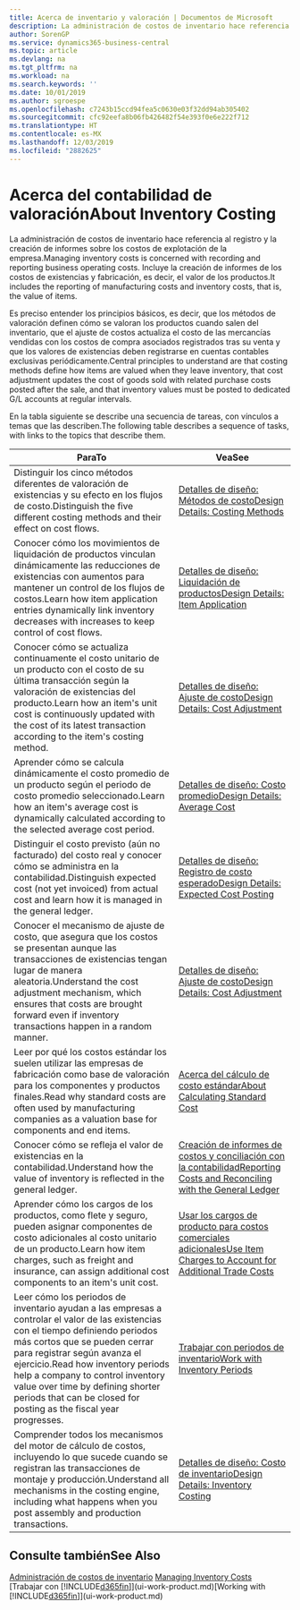```yaml
---
title: Acerca de inventario y valoración | Documentos de Microsoft
description: La administración de costos de inventario hace referencia al registro y la creación de informes sobre los costos de explotación de la empresa. Incluye la creación de informes de los costos de existencias y fabricación, es decir, el valor de los productos.
author: SorenGP
ms.service: dynamics365-business-central
ms.topic: article
ms.devlang: na
ms.tgt_pltfrm: na
ms.workload: na
ms.search.keywords: ''
ms.date: 10/01/2019
ms.author: sgroespe
ms.openlocfilehash: c7243b15ccd94fea5c0630e03f32dd94ab305402
ms.sourcegitcommit: cfc92eefa8b06fb426482f54e393f0e6e222f712
ms.translationtype: HT
ms.contentlocale: es-MX
ms.lasthandoff: 12/03/2019
ms.locfileid: "2882625"
---
```

# <a name="about-inventory-costing"></a><span data-ttu-id="148c6-104">Acerca del contabilidad de valoración</span><span class="sxs-lookup"><span data-stu-id="148c6-104">About Inventory Costing</span></span>
<span data-ttu-id="148c6-105">La administración de costos de inventario hace referencia al registro y la creación de informes sobre los costos de explotación de la empresa.</span><span class="sxs-lookup"><span data-stu-id="148c6-105">Managing inventory costs is concerned with recording and reporting business operating costs.</span></span> <span data-ttu-id="148c6-106">Incluye la creación de informes de los costos de existencias y fabricación, es decir, el valor de los productos.</span><span class="sxs-lookup"><span data-stu-id="148c6-106">It includes the reporting of manufacturing costs and inventory costs, that is, the value of items.</span></span>  

 <span data-ttu-id="148c6-107">Es preciso entender los principios básicos, es decir, que los métodos de valoración definen cómo se valoran los productos cuando salen del inventario, que el ajuste de costos actualiza el costo de las mercancías vendidas con los costos de compra asociados registrados tras su venta y que los valores de existencias deben registrarse en cuentas contables exclusivas periódicamente.</span><span class="sxs-lookup"><span data-stu-id="148c6-107">Central principles to understand are that costing methods define how items are valued when they leave inventory, that cost adjustment updates the cost of goods sold with related purchase costs posted after the sale, and that inventory values must be posted to dedicated G/L accounts at regular intervals.</span></span>  

 <span data-ttu-id="148c6-108">En la tabla siguiente se describe una secuencia de tareas, con vínculos a temas que las describen.</span><span class="sxs-lookup"><span data-stu-id="148c6-108">The following table describes a sequence of tasks, with links to the topics that describe them.</span></span>   

|<span data-ttu-id="148c6-109">**Para**</span><span class="sxs-lookup"><span data-stu-id="148c6-109">**To**</span></span>|<span data-ttu-id="148c6-110">**Vea**</span><span class="sxs-lookup"><span data-stu-id="148c6-110">**See**</span></span>|  
|------------|-------------|  
|<span data-ttu-id="148c6-111">Distinguir los cinco métodos diferentes de valoración de existencias y su efecto en los flujos de costo.</span><span class="sxs-lookup"><span data-stu-id="148c6-111">Distinguish the five different costing methods and their effect on cost flows.</span></span>|[<span data-ttu-id="148c6-112">Detalles de diseño: Métodos de costo</span><span class="sxs-lookup"><span data-stu-id="148c6-112">Design Details: Costing Methods</span></span>](design-details-costing-methods.md)|  
|<span data-ttu-id="148c6-113">Conocer cómo los movimientos de liquidación de productos vinculan dinámicamente las reducciones de existencias con aumentos para mantener un control de los flujos de costos.</span><span class="sxs-lookup"><span data-stu-id="148c6-113">Learn how item application entries dynamically link inventory decreases with increases to keep control of cost flows.</span></span>|[<span data-ttu-id="148c6-114">Detalles de diseño: Liquidación de productos</span><span class="sxs-lookup"><span data-stu-id="148c6-114">Design Details: Item Application</span></span>](design-details-item-application.md)|  
|<span data-ttu-id="148c6-115">Conocer cómo se actualiza continuamente el costo unitario de un producto con el costo de su última transacción según la valoración de existencias del producto.</span><span class="sxs-lookup"><span data-stu-id="148c6-115">Learn how an item's unit cost is continuously updated with the cost of its latest transaction according to the item's costing method.</span></span>|[<span data-ttu-id="148c6-116">Detalles de diseño: Ajuste de costo</span><span class="sxs-lookup"><span data-stu-id="148c6-116">Design Details: Cost Adjustment</span></span>](design-details-cost-adjustment.md)|  
|<span data-ttu-id="148c6-117">Aprender cómo se calcula dinámicamente el costo promedio de un producto según el periodo de costo promedio seleccionado.</span><span class="sxs-lookup"><span data-stu-id="148c6-117">Learn how an item's average cost is dynamically calculated according to the selected average cost period.</span></span>|[<span data-ttu-id="148c6-118">Detalles de diseño: Costo promedio</span><span class="sxs-lookup"><span data-stu-id="148c6-118">Design Details: Average Cost</span></span>](design-details-average-cost.md)|  
|<span data-ttu-id="148c6-119">Distinguir el costo previsto (aún no facturado) del costo real y conocer cómo se administra en la contabilidad.</span><span class="sxs-lookup"><span data-stu-id="148c6-119">Distinguish expected cost (not yet invoiced) from actual cost and learn how it is managed in the general ledger.</span></span>|[<span data-ttu-id="148c6-120">Detalles de diseño: Registro de costo esperado</span><span class="sxs-lookup"><span data-stu-id="148c6-120">Design Details: Expected Cost Posting</span></span>](design-details-expected-cost-posting.md)|  
|<span data-ttu-id="148c6-121">Conocer el mecanismo de ajuste de costo, que asegura que los costos se presentan aunque las transacciones de existencias tengan lugar de manera aleatoria.</span><span class="sxs-lookup"><span data-stu-id="148c6-121">Understand the cost adjustment mechanism, which ensures that costs are brought forward even if inventory transactions happen in a random manner.</span></span>|[<span data-ttu-id="148c6-122">Detalles de diseño: Ajuste de costo</span><span class="sxs-lookup"><span data-stu-id="148c6-122">Design Details: Cost Adjustment</span></span>](design-details-cost-adjustment.md)|  
|<span data-ttu-id="148c6-123">Leer por qué los costos estándar los suelen utilizar las empresas de fabricación como base de valoración para los componentes y productos finales.</span><span class="sxs-lookup"><span data-stu-id="148c6-123">Read why standard costs are often used by manufacturing companies as a valuation base for components and end items.</span></span>|[<span data-ttu-id="148c6-124">Acerca del cálculo de costo estándar</span><span class="sxs-lookup"><span data-stu-id="148c6-124">About Calculating Standard Cost</span></span>](finance-about-calculating-standard-cost.md)|  
|<span data-ttu-id="148c6-125">Conocer cómo se refleja el valor de existencias en la contabilidad.</span><span class="sxs-lookup"><span data-stu-id="148c6-125">Understand how the value of inventory is reflected in the general ledger.</span></span>|[<span data-ttu-id="148c6-126">Creación de informes de costos y conciliación con la contabilidad</span><span class="sxs-lookup"><span data-stu-id="148c6-126">Reporting Costs and Reconciling with the General Ledger</span></span>](finance-report-costs-and-reconcile-with-the-general-ledger.md)|  
|<span data-ttu-id="148c6-127">Aprender cómo los cargos de los productos, como flete y seguro, pueden asignar componentes de costo adicionales al costo unitario de un producto.</span><span class="sxs-lookup"><span data-stu-id="148c6-127">Learn how item charges, such as freight and insurance, can assign additional cost components to an item's unit cost.</span></span>|[<span data-ttu-id="148c6-128">Usar los cargos de producto para costos comerciales adicionales</span><span class="sxs-lookup"><span data-stu-id="148c6-128">Use Item Charges to Account for Additional Trade Costs</span></span>](payables-how-assign-item-charges.md)|  
|<span data-ttu-id="148c6-129">Leer cómo los periodos de inventario ayudan a las empresas a controlar el valor de las existencias con el tiempo definiendo periodos más cortos que se pueden cerrar para registrar según avanza el ejercicio.</span><span class="sxs-lookup"><span data-stu-id="148c6-129">Read how inventory periods help a company to control inventory value over time by defining shorter periods that can be closed for posting as the fiscal year progresses.</span></span>|[<span data-ttu-id="148c6-130">Trabajar con periodos de inventario</span><span class="sxs-lookup"><span data-stu-id="148c6-130">Work with Inventory Periods</span></span>](finance-how-to-work-with-inventory-periods.md)|  
|<span data-ttu-id="148c6-131">Comprender todos los mecanismos del motor de cálculo de costos, incluyendo lo que sucede cuando se registran las transacciones de montaje y producción.</span><span class="sxs-lookup"><span data-stu-id="148c6-131">Understand all mechanisms in the costing engine, including what happens when you post assembly and production transactions.</span></span>|[<span data-ttu-id="148c6-132">Detalles de diseño: Costo de inventario</span><span class="sxs-lookup"><span data-stu-id="148c6-132">Design Details: Inventory Costing</span></span>](design-details-inventory-costing.md)|  

## <a name="see-also"></a><span data-ttu-id="148c6-133">Consulte también</span><span class="sxs-lookup"><span data-stu-id="148c6-133">See Also</span></span>
<span data-ttu-id="148c6-134">[Administración de costos de inventario](finance-manage-inventory-costs.md)  </span><span class="sxs-lookup"><span data-stu-id="148c6-134">[Managing Inventory Costs](finance-manage-inventory-costs.md)  </span></span>  
<span data-ttu-id="148c6-135">[Trabajar con [!INCLUDE[d365fin](includes/d365fin_md.md)]](ui-work-product.md)</span><span class="sxs-lookup"><span data-stu-id="148c6-135">[Working with [!INCLUDE[d365fin](includes/d365fin_md.md)]](ui-work-product.md)</span></span>
